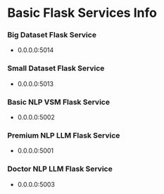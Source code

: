# Basic Flask Services Info

### Big Dataset Flask Service

* 0.0.0.0:5014

### Small Dataset Flask Service

* 0.0.0.0:5013

### Basic NLP VSM Flask Service

* 0.0.0.0:5002

### Premium NLP LLM Flask Service

* 0.0.0.0:5001

### Doctor NLP LLM Flask Service

* 0.0.0.0:5003